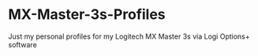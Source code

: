 # MX-Master-3s-Profiles
Just my personal profiles for my Logitech MX Master 3s via Logi Options+ software
